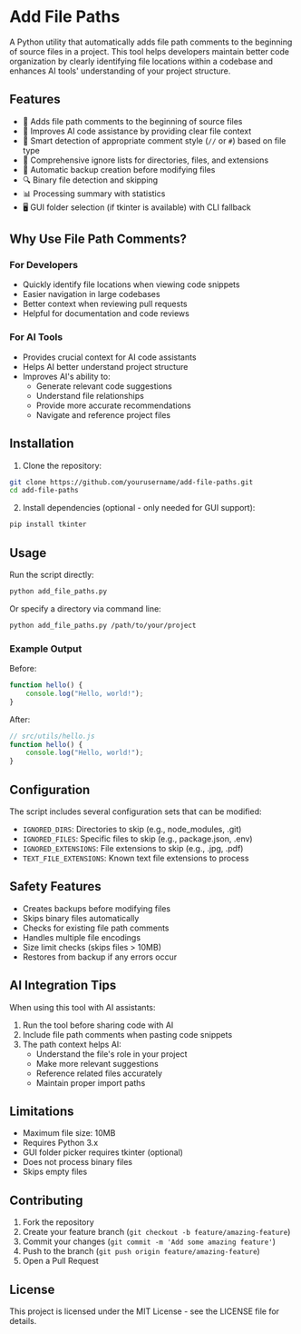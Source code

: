 # Add File Paths

A Python utility that automatically adds file path comments to the beginning of source files in a project. This tool helps developers maintain better code organization by clearly identifying file locations within a codebase and enhances AI tools' understanding of your project structure.

## Features

- 📝 Adds file path comments to the beginning of source files
- 🤖 Improves AI code assistance by providing clear file context
- 🎯 Smart detection of appropriate comment style (`//` or `#`) based on file type
- 🚫 Comprehensive ignore lists for directories, files, and extensions
- 💾 Automatic backup creation before modifying files
- 🔍 Binary file detection and skipping
- 📊 Processing summary with statistics
- 🖥️ GUI folder selection (if tkinter is available) with CLI fallback

## Why Use File Path Comments?

### For Developers
- Quickly identify file locations when viewing code snippets
- Easier navigation in large codebases
- Better context when reviewing pull requests
- Helpful for documentation and code reviews

### For AI Tools
- Provides crucial context for AI code assistants
- Helps AI better understand project structure
- Improves AI's ability to:
  - Generate relevant code suggestions
  - Understand file relationships
  - Provide more accurate recommendations
  - Navigate and reference project files

## Installation

1. Clone the repository:
```bash
git clone https://github.com/yourusername/add-file-paths.git
cd add-file-paths
```

2. Install dependencies (optional - only needed for GUI support):
```bash
pip install tkinter
```

## Usage

Run the script directly:
```bash
python add_file_paths.py
```

Or specify a directory via command line:
```bash
python add_file_paths.py /path/to/your/project
```

### Example Output

Before:
```javascript
function hello() {
    console.log("Hello, world!");
}
```

After:
```javascript
// src/utils/hello.js
function hello() {
    console.log("Hello, world!");
}
```

## Configuration

The script includes several configuration sets that can be modified:

- `IGNORED_DIRS`: Directories to skip (e.g., node_modules, .git)
- `IGNORED_FILES`: Specific files to skip (e.g., package.json, .env)
- `IGNORED_EXTENSIONS`: File extensions to skip (e.g., .jpg, .pdf)
- `TEXT_FILE_EXTENSIONS`: Known text file extensions to process

## Safety Features

- Creates backups before modifying files
- Skips binary files automatically
- Checks for existing file path comments
- Handles multiple file encodings
- Size limit checks (skips files > 10MB)
- Restores from backup if any errors occur

## AI Integration Tips

When using this tool with AI assistants:

1. Run the tool before sharing code with AI
2. Include file path comments when pasting code snippets
3. The path context helps AI:
   - Understand the file's role in your project
   - Make more relevant suggestions
   - Reference related files accurately
   - Maintain proper import paths

## Limitations

- Maximum file size: 10MB
- Requires Python 3.x
- GUI folder picker requires tkinter (optional)
- Does not process binary files
- Skips empty files

## Contributing

1. Fork the repository
2. Create your feature branch (`git checkout -b feature/amazing-feature`)
3. Commit your changes (`git commit -m 'Add some amazing feature'`)
4. Push to the branch (`git push origin feature/amazing-feature`)
5. Open a Pull Request

## License

This project is licensed under the MIT License - see the LICENSE file for details.
